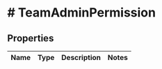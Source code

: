# # TeamAdminPermission

## Properties

Name | Type | Description | Notes
------------ | ------------- | ------------- | -------------

